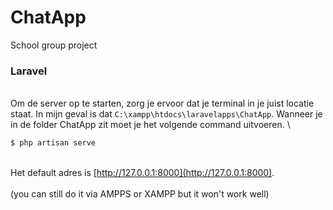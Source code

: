 # ChatApp
School group project

### Laravel
\
Om de server op te starten, zorg je ervoor dat je terminal in je juist locatie staat. In mijn geval is dat 
`C:\xampp\htdocs\laravelapps\ChatApp`. Wanneer je in de folder ChatApp zit moet je het volgende command uitvoeren.
\
```bash
$ php artisan serve
```
\
Het default adres is [http://127.0.0.1:8000](http://127.0.0.1:8000).
\
\
(you can still do it via AMPPS or XAMPP but it won't work well)
